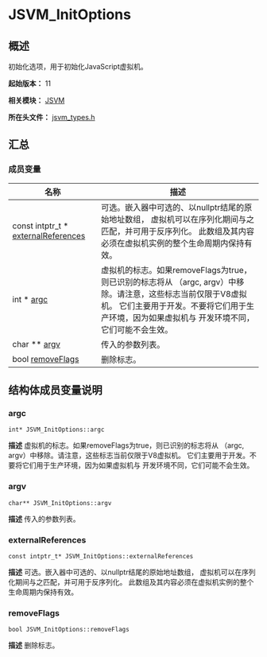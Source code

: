 # JSVM_InitOptions


## 概述

初始化选项，用于初始化JavaScript虚拟机。

**起始版本：** 11

**相关模块：** [JSVM](_j_s_v_m.md)

**所在头文件：** [jsvm_types.h](jsvm__types_8h.md)


## 汇总


### 成员变量

| 名称 | 描述 | 
| -------- | -------- |
| const intptr_t \* [externalReferences](#externalreferences) | 可选。嵌入器中可选的、以nullptr结尾的原始地址数组， 虚拟机可以在序列化期间与之匹配，并可用于反序列化。 此数组及其内容必须在虚拟机实例的整个生命周期内保持有效。  | 
| int \* [argc](#argc) | 虚拟机的标志。如果removeFlags为true，则已识别的标志将从 （argc, argv）中移除。请注意，这些标志当前仅限于V8虚拟机。 它们主要用于开发。不要将它们用于生产环境，因为如果虚拟机与 开发环境不同，它们可能不会生效。  | 
| char \*\* [argv](#argv) | 传入的参数列表。  | 
| bool [removeFlags](#removeflags) | 删除标志。  | 


## 结构体成员变量说明


### argc

```
int* JSVM_InitOptions::argc
```
**描述**
虚拟机的标志。如果removeFlags为true，则已识别的标志将从 （argc, argv）中移除。请注意，这些标志当前仅限于V8虚拟机。 它们主要用于开发。不要将它们用于生产环境，因为如果虚拟机与 开发环境不同，它们可能不会生效。


### argv

```
char** JSVM_InitOptions::argv
```
**描述**
传入的参数列表。


### externalReferences

```
const intptr_t* JSVM_InitOptions::externalReferences
```
**描述**
可选。嵌入器中可选的、以nullptr结尾的原始地址数组， 虚拟机可以在序列化期间与之匹配，并可用于反序列化。 此数组及其内容必须在虚拟机实例的整个生命周期内保持有效。


### removeFlags

```
bool JSVM_InitOptions::removeFlags
```
**描述**
删除标志。
